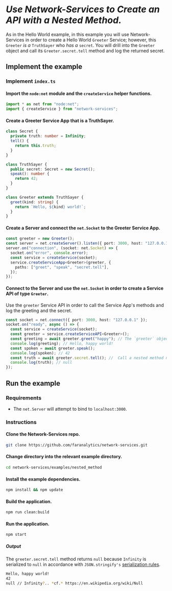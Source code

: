 # _Use Network-Services to Create an API with a Nested Method._

As in the Hello World example, in this example you will use Network-Services in order to create a Hello World `Greeter` Service; however, this `Greeter` _is a_ `TruthSayer` who _has a_ `secret`. You will drill into the `Greeter` object and call its `Greeter.secret.tell` method and log the returned secret.

## Implement the example

### Implement `index.ts`

#### Import the `node:net` module and the `createService` helper functions.

```ts
import * as net from "node:net";
import { createService } from "network-services";
```

#### Create a Greeter Service App that is a TruthSayer.

```ts
class Secret {
  private truth: number = Infinity;
  tell() {
    return this.truth;
  }
}

class TruthSayer {
  public secret: Secret = new Secret();
  speak(): number {
    return 42;
  }
}

class Greeter extends TruthSayer {
  greet(kind: string) {
    return `Hello, ${kind} world!`;
  }
}
```

#### Create a Server and connect the `net.Socket` to the Greeter Service App.

```ts
const greeter = new Greeter();
const server = net.createServer().listen({ port: 3000, host: "127.0.0.1" });
server.on("connection", (socket: net.Socket) => {
  socket.on("error", console.error);
  const service = createService(socket);
  service.createServiceApp<Greeter>(greeter, {
    paths: ["greet", "speak", "secret.tell"],
  });
});
```

#### Connect to the Server and use the `net.Socket` in order to create a Service API of type `Greeter`.

Use the `greeter` Service API in order to call the Service App's methods and log the greeting and the secret.

```ts
const socket = net.connect({ port: 3000, host: "127.0.0.1" });
socket.on("ready", async () => {
  const service = createService(socket);
  const greeter = service.createServiceAPI<Greeter>();
  const greeting = await greeter.greet("happy"); // The `greeter` object supports code completion.
  console.log(greeting); // Hello, happy world!
  const spoken = await greeter.speak();
  console.log(spoken); // 42
  const truth = await greeter.secret.tell(); //  Call a nested method named `tell` in the `secret` object.
  console.log(truth); // null
});
```

## Run the example

### Requirements

- The `net.Server` will attempt to bind to `localhost:3000`.

### Instructions

#### Clone the Network-Services repo.

```bash
git clone https://github.com/faranalytics/network-services.git
```

#### Change directory into the relevant example directory.

```bash
cd network-services/examples/nested_method
```

#### Install the example dependencies.

```bash
npm install && npm update
```

#### Build the application.

```bash
npm run clean:build
```

#### Run the application.

```bash
npm start
```

##### Output

The `greeter.secret.tell` method returns `null` because `Infinity` is serialized to `null` in accordance with `JSON.stringify's` [serialization rules](https://developer.mozilla.org/en-US/docs/Web/JavaScript/Reference/Global_Objects/JSON/stringify#description).

```bash
Hello, happy world!
42
null // Infinity?.. *cf.* https://en.wikipedia.org/wiki/Null
```
